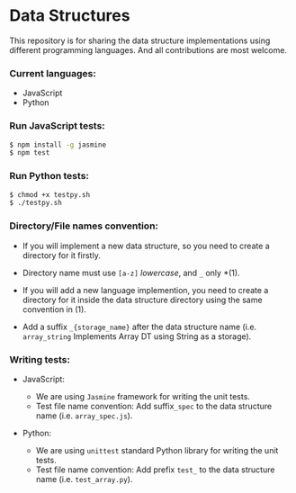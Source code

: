 # Data Structures

This repository is for sharing the data structure implementations using different programming languages. And all contributions are most welcome.

### Current languages:
- JavaScript
- Python

### Run JavaScript tests:
```bash
$ npm install -g jasmine
$ npm test
```

### Run Python tests:
```bash
$ chmod +x testpy.sh
$ ./testpy.sh
```

### Directory/File names convention:
- If you will implement a new data structure, so you need to create a directory for it firstly.
- Directory name must use `[a-z]` *lowercase*, and `_` only *(1).

- If you will add a new language implemention, you need to create a directory for it inside the data structure directory using the same convention in (1).
- Add a suffix `_{storage_name}` after the data structure name (i.e. `array_string` Implements Array DT using String as a storage).

### Writing tests:
- JavaScript:
  - We are using `Jasmine` framework for writing the unit tests.
  - Test file name convention: Add suffix`_spec` to the data structure name (i.e. `array_spec.js`).

- Python:
  - We are using `unittest` standard Python library for writing the unit tests.
  - Test file name convention: Add prefix `test_` to the data structure name (i.e. `test_array.py`).



